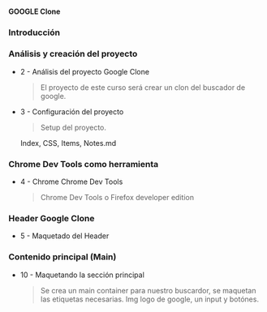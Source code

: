 #### GOOGLE Clone

### Introducción

### Análisis y creación del proyecto

* 2 - Análisis del proyecto Google Clone
    > El proyecto de este curso será crear un clon del buscador de google.

* 3 - Configuración del proyecto
    > Setup del proyecto.

    Index, CSS, Items, Notes.md

### Chrome Dev Tools como herramienta 

* 4 - Chrome Chrome Dev Tools
    >Chrome Dev Tools o Firefox developer edition

### Header Google Clone

* 5 - Maquetado del Header
### Contenido principal (Main)

* 10 - Maquetando la sección principal
    >Se crea un main container para nuestro buscardor, se maquetan las etiquetas necesarias. Img logo de google, un input y botónes.